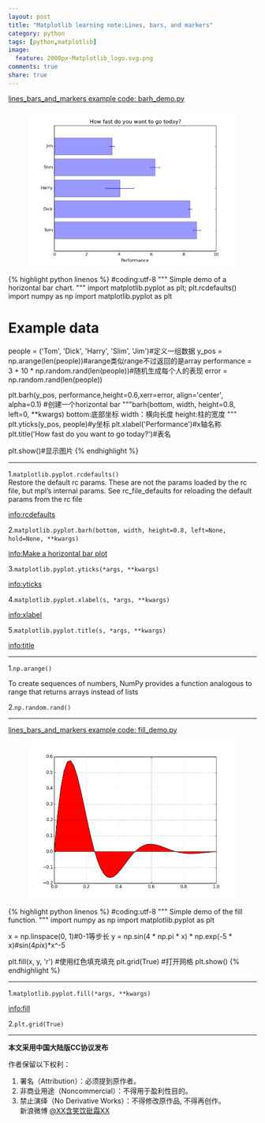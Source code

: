 ```yaml
---
layout: post
title: "Matplotlib learning note:Lines, bars, and markers"
category: python
tags: [python,matplotlib]
image:
  feature: 2000px-Matplotlib_logo.svg.png
comments: true
share: true
---
```


[lines_bars_and_markers example code: barh_demo.py](http://matplotlib.org/examples/lines_bars_and_markers/barh_demo.html)


<figure>
    <a href="/images/barh_demo.png"> <!--herf是超链接-->
        <img src="/images/barh_demo.png"><!--img标签必须有src属性=“图片位置”-->
    </a>
</figure>


{% highlight python linenos %}
#coding:utf-8
"""
Simple demo of a horizontal bar chart.
"""
import matplotlib.pyplot as plt; plt.rcdefaults()
import numpy as np
import matplotlib.pyplot as plt
# Example data
people = ('Tom', 'Dick', 'Harry', 'Slim', 'Jim')#定义一组数据
y_pos = np.arange(len(people))#arange类似range不过返回的是array
performance = 3 + 10 * np.random.rand(len(people))#随机生成每个人的表现
error = np.random.rand(len(people))

plt.barh(y_pos, performance,height=0.6,xerr=error, align='center', alpha=0.1)
#创建一个horizontal bar
"""barh(bottom, width, height=0.8, left=0, **kwargs)
bottom:底部坐标
width：横向长度
height:柱的宽度
"""
plt.yticks(y_pos, people)#y坐标
plt.xlabel('Performance')#x轴名称
plt.title('How fast do you want to go today?')#表名

plt.show()#显示图片
{% endhighlight %}

*************************
1.`matplotlib.pyplot.rcdefaults()`  
Restore the default rc params. These are not the params loaded by the rc file, but mpl’s internal params. See rc_file_defaults for reloading the default params from the rc file

[info:rcdefaults](http://matplotlib.org/1.3.1/api/pyplot_api.html#matplotlib.pyplot.rcdefaults)

2.`matplotlib.pyplot.barh(bottom, width, height=0.8, left=None, hold=None, **kwargs)`

[info:Make a horizontal bar plot](http://matplotlib.org/1.3.1/api/pyplot_api.html#matplotlib.pyplot.barh)

3.`matplotlib.pyplot.yticks(*args, **kwargs)` 

[info:yticks](http://matplotlib.org/1.3.1/api/pyplot_api.html#matplotlib.pyplot.yticks)

4.`matplotlib.pyplot.xlabel(s, *args, **kwargs)`

[info:xlabel](http://matplotlib.org/1.3.1/api/pyplot_api.html#matplotlib.pyplot.xlabel)

5.`matplotlib.pyplot.title(s, *args, **kwargs)`

[info:title](http://matplotlib.org/1.3.1/api/pyplot_api.html#matplotlib.pyplot.title)


********************************************
1.`np.arange()`

To create sequences of numbers, NumPy provides a function analogous to range that returns arrays instead of lists

2.`np.random.rand()`


********************************************


[lines_bars_and_markers example code: fill_demo.py](http://matplotlib.org/examples/lines_bars_and_markers/fill_demo.html)

<figure>
    <a href="/images/1-figure-2.png"> <!--herf是超链接-->
        <img src="/images/1-figure-2.png"><!--img标签必须有src属性=“图片位置”-->
    </a>
</figure>

{% highlight python linenos %}
#coding:utf-8
"""
Simple demo of the fill function.
"""
import numpy as np
import matplotlib.pyplot as plt

x = np.linspace(0, 1)#0-1等步长
y = np.sin(4 * np.pi * x) * np.exp(-5 * x)#sin(4*pi*x)*x^-5

plt.fill(x, y, 'r') #使用红色填充填充
plt.grid(True) #打开网格
plt.show()
{% endhighlight %}

***************************************
1.`matplotlib.pyplot.fill(*args, **kwargs)`

[info:fill](http://matplotlib.org/1.3.1/api/pyplot_api.html#matplotlib.pyplot.fill)

2.`plt.grid(True)`
**********************************

**本文采用中国大陆版CC协议发布**
 
作者保留以下权利：  
1. 署名（Attribution）：必须提到原作者。  
2. 非商业用途（Noncommercial）：不得用于盈利性目的。  
3. 禁止演绎（No Derivative Works）：不得修改原作品, 不得再创作。   
新浪微博 [@XX含笑饮砒霜XX](http://weibo.com/1807732335/AvK7VrQlp?type=like)